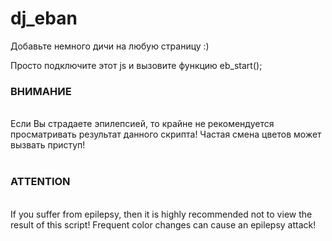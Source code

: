 # dj_eban
Добавьте немного дичи на любую страницу :)

Просто подключите этот js и вызовите функцию eb_start();

<h3>ВНИМАНИЕ</h3><br>
Если Вы страдаете эпилепсией, то крайне не рекомендуется просматривать результат данного скрипта! Частая смена цветов может вызвать приступ!
<br><br>
<h3>ATTENTION</h3><br>
If you suffer from epilepsy, then it is highly recommended not to view the result of this script! Frequent color changes can cause an epilepsy attack!
